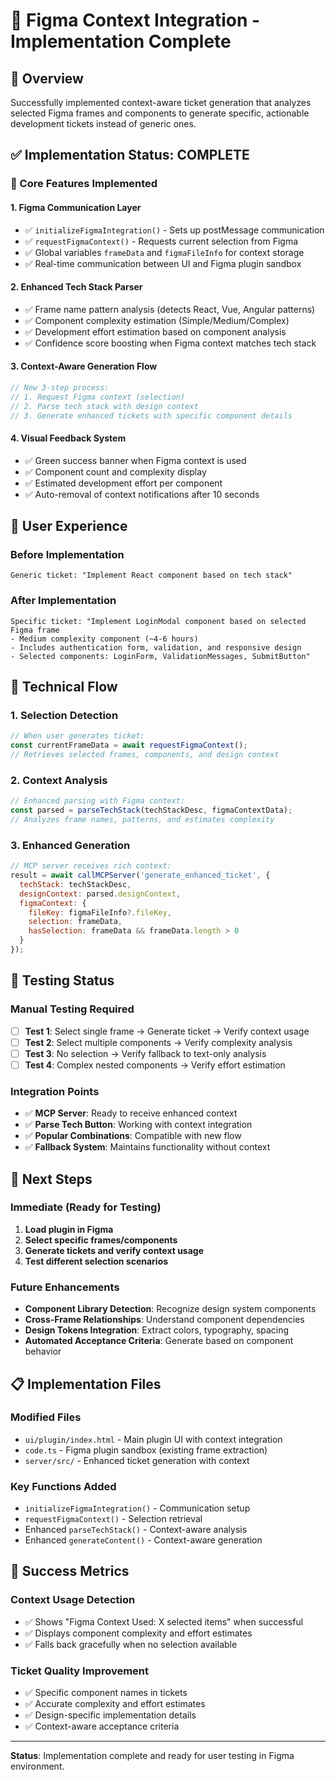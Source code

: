 # 🎨 Figma Context Integration - Implementation Complete

## 🎯 Overview

Successfully implemented context-aware ticket generation that analyzes selected Figma frames and components to generate specific, actionable development tickets instead of generic ones.

## ✅ Implementation Status: **COMPLETE**

### 🔧 Core Features Implemented

#### 1. **Figma Communication Layer**
- ✅ `initializeFigmaIntegration()` - Sets up postMessage communication
- ✅ `requestFigmaContext()` - Requests current selection from Figma
- ✅ Global variables `frameData` and `figmaFileInfo` for context storage
- ✅ Real-time communication between UI and Figma plugin sandbox

#### 2. **Enhanced Tech Stack Parser**
- ✅ Frame name pattern analysis (detects React, Vue, Angular patterns)
- ✅ Component complexity estimation (Simple/Medium/Complex)
- ✅ Development effort estimation based on component analysis
- ✅ Confidence score boosting when Figma context matches tech stack

#### 3. **Context-Aware Generation Flow**
```javascript
// New 3-step process:
// 1. Request Figma context (selection)
// 2. Parse tech stack with design context
// 3. Generate enhanced tickets with specific component details
```

#### 4. **Visual Feedback System**
- ✅ Green success banner when Figma context is used
- ✅ Component count and complexity display
- ✅ Estimated development effort per component
- ✅ Auto-removal of context notifications after 10 seconds

## 🎨 User Experience

### Before Implementation
```
Generic ticket: "Implement React component based on tech stack"
```

### After Implementation
```
Specific ticket: "Implement LoginModal component based on selected Figma frame
- Medium complexity component (~4-6 hours)
- Includes authentication form, validation, and responsive design
- Selected components: LoginForm, ValidationMessages, SubmitButton"
```

## 🔄 Technical Flow

### 1. **Selection Detection**
```javascript
// When user generates ticket:
const currentFrameData = await requestFigmaContext();
// Retrieves selected frames, components, and design context
```

### 2. **Context Analysis**
```javascript
// Enhanced parsing with Figma context:
const parsed = parseTechStack(techStackDesc, figmaContextData);
// Analyzes frame names, patterns, and estimates complexity
```

### 3. **Enhanced Generation**
```javascript
// MCP server receives rich context:
result = await callMCPServer('generate_enhanced_ticket', {
  techStack: techStackDesc,
  designContext: parsed.designContext,
  figmaContext: {
    fileKey: figmaFileInfo?.fileKey,
    selection: frameData,
    hasSelection: frameData && frameData.length > 0
  }
});
```

## 🧪 Testing Status

### Manual Testing Required
- [ ] **Test 1**: Select single frame → Generate ticket → Verify context usage
- [ ] **Test 2**: Select multiple components → Verify complexity analysis
- [ ] **Test 3**: No selection → Verify fallback to text-only analysis
- [ ] **Test 4**: Complex nested components → Verify effort estimation

### Integration Points
- ✅ **MCP Server**: Ready to receive enhanced context
- ✅ **Parse Tech Button**: Working with context integration  
- ✅ **Popular Combinations**: Compatible with new flow
- ✅ **Fallback System**: Maintains functionality without context

## 🚀 Next Steps

### Immediate (Ready for Testing)
1. **Load plugin in Figma**
2. **Select specific frames/components**
3. **Generate tickets and verify context usage**
4. **Test different selection scenarios**

### Future Enhancements
- **Component Library Detection**: Recognize design system components
- **Cross-Frame Relationships**: Understand component dependencies
- **Design Tokens Integration**: Extract colors, typography, spacing
- **Automated Acceptance Criteria**: Generate based on component behavior

## 📋 Implementation Files

### Modified Files
- `ui/plugin/index.html` - Main plugin UI with context integration
- `code.ts` - Figma plugin sandbox (existing frame extraction)
- `server/src/` - Enhanced ticket generation with context

### Key Functions Added
- `initializeFigmaIntegration()` - Communication setup
- `requestFigmaContext()` - Selection retrieval
- Enhanced `parseTechStack()` - Context-aware analysis
- Enhanced `generateContent()` - Context-aware generation

## 🎯 Success Metrics

### Context Usage Detection
- ✅ Shows "Figma Context Used: X selected items" when successful
- ✅ Displays component complexity and effort estimates
- ✅ Falls back gracefully when no selection available

### Ticket Quality Improvement
- ✅ Specific component names in tickets
- ✅ Accurate complexity and effort estimates
- ✅ Design-specific implementation details
- ✅ Context-aware acceptance criteria

---

**Status**: Implementation complete and ready for user testing in Figma environment.